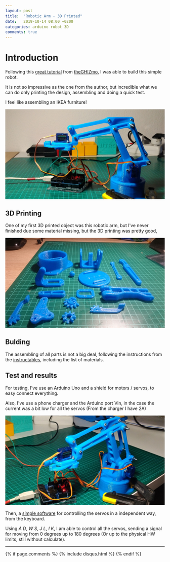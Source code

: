 ```yaml
---
layout: post
title:  "Robotic Arm - 3D Printed"
date:   2019-10-14 08:00 +0200
categories: arduino robot 3D
comments: true
---
```


# Introduction
Following this [great tutorial](https://www.instructables.com/id/EEZYbotARM/) from [theGHIZmo](https://www.instructables.com/member/theGHIZmo/), I was able to build this simple robot.

It is not so impressive as the one from the author, but incredible what we can do only printing the design, assembling and doing a quick test.

I feel like assembling an IKEA furniture!

![1](/assets/rbt03/1.JPG)

## 3D Printing
One of my first 3D printed object was this robotic arm, but I've never finished due some material missing, but the 3D printing was pretty good,

![33](/assets/3dprinter/33.JPG)

## Bulding
The assembling of all parts is not a big deal, following the instructions from the [instructables](https://www.instructables.com/id/EEZYbotARM/), including the list of materials.

## Test and results
For testing, I've use an Arduino Uno and a shield for motors / servos, to easy connect everything.

Also, I've use a phone charger and the Arduino port Vin, in the case the current was a bit low for all the servos (From the charger I have 2A)

![2](/assets/rbt03/2.JPG)

Then, a [simple software](https://github.com/aherrero/RBT03_3DPrintedRobot/blob/master/Software/Bora2/Bora2.ino) for controlling the servos in a independent way, from the keyboard.

Using _A D_, _W S_, _J L_, _I K_, I am able to control all the servos, sending a signal for moving from 0 degrees up to 180 degrees (Or up to the physical HW limits, still without calculate).

***

{% if page.comments %}
{% include disqus.html %}
{% endif %}

